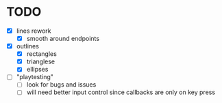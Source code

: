 # TODO

- [x] lines rework
  - [x] smooth around endpoints
- [x] outlines
  - [x] rectangles
  - [x] trianglese
  - [x] ellipses
- [ ] "playtesting"
  - [ ] look for bugs and issues
  - [ ] will need better input control since callbacks are only on key press